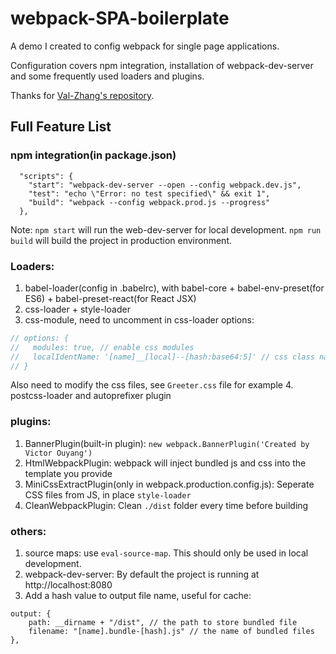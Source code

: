 # webpack-SPA-boilerplate
A demo I created to config webpack for single page applications.  
  
Configuration covers npm integration, installation of webpack-dev-server and some frequently used loaders and plugins.

Thanks for [Val-Zhang's repository](https://github.com/Val-Zhang/blogs/tree/master/sources/webpackTest).

## Full Feature List

### npm integration(in package.json)  
```
  "scripts": {
    "start": "webpack-dev-server --open --config webpack.dev.js",
    "test": "echo \"Error: no test specified\" && exit 1",
    "build": "webpack --config webpack.prod.js --progress"
  },
```
Note: `npm start` will run the web-dev-server for local development. `npm run build` will build the project in production environment.

### Loaders:  
  1. babel-loader(config in .babelrc), with babel-core + babel-env-preset(for ES6) + babel-preset-react(for React JSX)
  2. css-loader + style-loader  
  3. css-module, need to uncomment in css-loader options:
  ```js
  // options: {
  //   modules: true, // enable css modules
  //   localIdentName: '[name]__[local]--[hash:base64:5]' // css class names
  // }
  ```
  Also need to modify the css files, see `Greeter.css` file for example
  4. postcss-loader and autoprefixer plugin  

### plugins:
  1. BannerPlugin(built-in plugin): `new webpack.BannerPlugin('Created by Victor Ouyang')`
  2. HtmlWebpackPlugin: webpack will inject bundled js and css into the template you provide
  3. MiniCssExtractPlugin(only in webpack.production.config.js): Seperate CSS files from JS, in place `style-loader`  
  4. CleanWebpackPlugin: Clean `./dist` folder every time before building

### others:
  1. source maps: use `eval-source-map`. This should only be used in local development.
  2. webpack-dev-server: By default the project is running at http://localhost:8080
  3. Add a hash value to output file name, useful for cache:  
  ```
  output: {
      path: __dirname + "/dist", // the path to store bundled file
      filename: "[name].bundle-[hash].js" // the name of bundled files
  },
  ```
  
